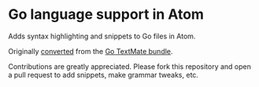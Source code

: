# Go language support in Atom

Adds syntax highlighting and snippets to Go files in Atom.

Originally [converted](http://flight-manual.atom.io/hacking-atom/sections/converting-from-textmate) from the [Go TextMate bundle](https://github.com/rsms/Go.tmbundle).

Contributions are greatly appreciated. Please fork this repository and open a pull request to add snippets, make grammar tweaks, etc.
